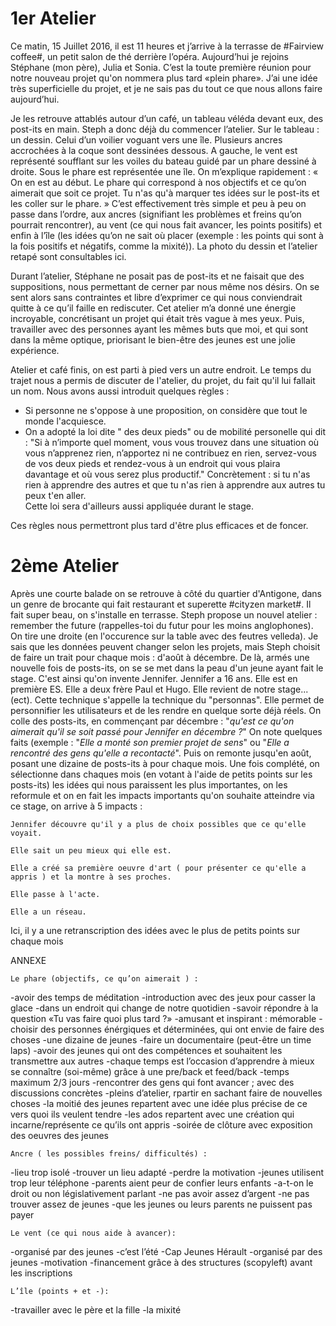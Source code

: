 # 1er Atelier 


Ce matin, 15 Juillet 2016, il est 11 heures et j’arrive à la terrasse de #Fairview coffee#, un petit salon de thé derrière l’opéra.
Aujourd’hui je rejoins Stéphane (mon père), Julia et Sonia. C’est la toute première réunion pour notre nouveau projet qu'on nommera plus tard «plein phare». 
J’ai une idée très superficielle du projet, et je ne sais pas du tout ce que nous allons faire aujourd’hui.  

Je les retrouve attablés autour d’un café, un tableau véléda devant eux, des post-its en main. Steph a donc déjà du commencer l’atelier.
Sur le tableau : un dessin. Celui d’un voilier voguant vers une île. Plusieurs ancres accrochées à la coque sont dessinées dessous. A gauche, le vent est représenté soufflant sur les voiles du bateau guidé par un phare dessiné à droite. Sous le phare est représentée une île.
On m’explique rapidement : « On en est au début. Le phare qui correspond à nos objectifs et ce qu’on aimerait que soit ce projet.
Tu n'as qu'à marquer tes idées sur le post-its et les coller sur le phare. » 
C’est effectivement très simple et peu à peu on passe dans l’ordre, aux ancres (signifiant les problèmes et freins qu’on pourrait rencontrer), au vent (ce qui nous fait avancer, les points positifs) et enfin à l’île (les idées qu’on ne sait où placer (exemple : les points qui sont à la fois positifs et négatifs, comme la mixité)). 
La photo du dessin et l’atelier retapé sont consultables ici.

Durant l’atelier, Stéphane ne posait pas de post-its et ne faisait que des suppositions, nous permettant de cerner par nous même nos désirs. On se sent alors sans contraintes et libre d’exprimer ce qui nous conviendrait quitte à ce qu’il faille en rediscuter.
Cet atelier m’a donné une énergie incroyable, concrétisant un projet qui était très vague à mes yeux. 
Puis, travailler avec des personnes ayant les mêmes buts que moi, et  qui sont dans la même optique, priorisant le bien-être des jeunes est une jolie expérience.

Atelier et café finis, on est parti à pied vers un autre endroit. Le temps du trajet nous a permis de discuter de l'atelier, du projet, du fait qu'il lui fallait un nom.
Nous avons aussi introduit quelques règles : 

- Si personne ne s'oppose à une proposition, on considère que tout le monde l'acquiesce.
- On a adopté la loi dite " des deux pieds" ou de mobilité personelle qui dit : "Si à n’importe quel moment, vous vous trouvez dans une situation où vous n’apprenez rien, n’apportez ni ne contribuez en rien, servez-vous de vos deux pieds et rendez-vous à un endroit qui vous plaira davantage et où vous serez plus productif." Concrètement : si tu n'as rien à apprendre des autres et que tu n'as rien à apprendre aux autres tu peux t'en aller.  
Cette loi sera d'ailleurs aussi appliquée durant le stage.

Ces règles nous permettront plus tard d'être plus efficaces et de foncer.

# 2ème Atelier

Après une courte balade on se retrouve à côté du quartier d'Antigone, dans un genre de brocante qui fait restaurant et superette #cityzen market#. Il fait super beau, on s'installe en terrasse.
Steph propose un nouvel atelier : remember the future (rappelles-toi du futur pour les moins anglophones).
On tire une droite (en l'occurence sur la table avec des feutres velleda). Je sais que les données peuvent changer selon les projets, mais Steph choisit de faire un trait pour chaque mois : d'août à décembre. De là, armés une nouvelle fois de posts-its, on se se met dans la peau d'un jeune ayant fait le stage. C'est ainsi qu'on invente Jennifer. Jennifer a 16 ans. Elle est en première ES. Elle a deux frère Paul et Hugo. Elle revient de notre stage... (ect).
Cette technique s'appelle la technique du "personnas". Elle permet de personnifier les utilisateurs et de les rendre en quelque sorte déjà réels.
On colle des posts-its, en commençant par décembre : "*qu'est ce qu'on aimerait qu'il se soit passé pour Jennifer en décembre ?*"  On note quelques faits (exemple :  "*Elle a monté son premier projet de sens*" ou "*Elle a rencontré des gens qu'elle a recontacté*". Puis on remonte jusqu'en août, posant une dizaine de posts-its à pour chaque mois. Une fois complété, on sélectionne dans chaques mois (en votant à l'aide de petits points sur les posts-its) les idées qui nous paraissent les plus importantes, on les reformule et on en fait les impacts importants qu'on souhaite atteindre via ce stage, on arrive à 5 impacts : 

    Jennifer découvre qu'il y a plus de choix possibles que ce qu'elle voyait.

    Elle sait un peu mieux qui elle est.

    Elle a créé sa première oeuvre d'art ( pour présenter ce qu'elle a appris ) et la montre à ses proches.

    Elle passe à l'acte.

    Elle a un réseau.


Ici, il y a une retranscription des idées avec le plus de petits points sur chaque mois 






ANNEXE

    Le phare (objectifs, ce qu’on aimerait ) :


-avoir des temps de méditation
-introduction avec des jeux pour casser la glace
-dans un endroit qui change de notre quotidien
-savoir répondre à la question «Tu vas faire quoi plus tard ?» 
-amusant et inspirant : mémorable
-choisir des personnes énérgiques et déterminées, qui ont envie de faire des choses
-une dizaine de jeunes
-faire un documentaire (peut-être un time laps)
-avoir des jeunes qui ont des compétences et souhaitent les transmettre aux autres
-chaque temps est l’occasion d’apprendre à mieux se connaître (soi-même) grâce à une pre/back et feed/back
-temps maximum 2/3 jours
-rencontrer des gens qui font avancer ; avec des discussions concrètes
-pleins d’atelier, rpartir en sachant faire de nouvelles choses
-la moitié des jeunes repartent avec une idée plus précise de ce vers quoi ils veulent tendre
-les ados repartent avec une création qui incarne/représente ce qu’ils ont appris
-soirée de clôture avec exposition des oeuvres des jeunes


    Ancre ( les possibles freins/ difficultés) :


-lieu trop isolé
-trouver un lieu adapté
-perdre la motivation
-jeunes utilisent trop leur téléphone
-parents aient peur de confier leurs enfants
-a-t-on le droit ou non législativement parlant
-ne pas avoir assez d’argent
-ne pas trouver assez de jeunes
-que les jeunes ou leurs parents ne puissent pas payer


    Le vent (ce qui nous aide à avancer):


-organisé par des jeunes
-c’est l’été
-Cap Jeunes Hérault 
-organisé par des jeunes
-motivation
-financement grâce à des structures (scopyleft)
avant les inscriptions

    L’île (points + et -):

-travailler avec le père et la fille
-la mixité
